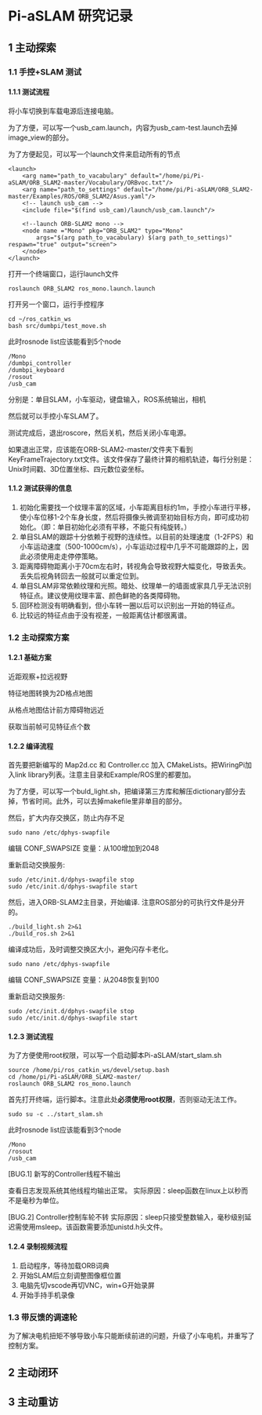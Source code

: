 # Pi-aSLAM 研究记录

## 1 主动探索

### 1.1 手控+SLAM 测试

#### 1.1.1 测试流程

将小车切换到车载电源后连接电脑。

为了方便，可以写一个usb_cam.launch，内容为usb_cam-test.launch去掉image_view的部分。

为了方便起见，可以写一个launch文件来启动所有的节点

    <launch>
        <arg name="path_to_vacabulary" default="/home/pi/Pi-aSLAM/ORB_SLAM2-master/Vocabulary/ORBvoc.txt"/>
        <arg name="path_to_settings" default="/home/pi/Pi-aSLAM/ORB_SLAM2-master/Examples/ROS/ORB_SLAM2/Asus.yaml"/>
        <!-- launch usb_cam -->
        <include file="$(find usb_cam)/launch/usb_cam.launch"/>

        <!--launch ORB-SLAM2 mono -->
        <node name ="Mono" pkg="ORB_SLAM2" type="Mono" 
            args="$(arg path_to_vacabulary) $(arg path_to_settings)" respawn="true" output="screen">
        </node>
    </launch>

打开一个终端窗口，运行launch文件

    roslaunch ORB_SLAM2 ros_mono.launch.launch

打开另一个窗口，运行手控程序

    cd ~/ros_catkin_ws
    bash src/dumbpi/test_move.sh

此时rosnode list应该能看到5个node

    /Mono
    /dumbpi_controller
    /dumbpi_keyboard
    /rosout
    /usb_cam

分别是：单目SLAM，小车驱动，键盘输入，ROS系统输出，相机

然后就可以手控小车SLAM了。

测试完成后，退出roscore，然后关机，然后关闭小车电源。

如果退出正常，应该能在ORB-SLAM2-master/文件夹下看到KeyFrameTrajectory.txt文件。该文件保存了最终计算的相机轨迹，每行分别是：Unix时间戳、3D位置坐标、四元数位姿坐标。

#### 1.1.2 测试获得的信息

1. 初始化需要找一个纹理丰富的区域，小车距离目标约1m，手控小车进行平移，使小车位移1-2个车身长度，然后将摄像头微调至初始目标方向，即可成功初始化。（即：单目初始化必须有平移，不能只有纯旋转。）
2. 单目SLAM的跟踪十分依赖于视野的连续性。以目前的处理速度（1-2FPS）和小车运动速度（500-1000cm/s），小车运动过程中几乎不可能跟踪的上，因此必须使用走走停停策略。
3. 距离障碍物距离小于70cm左右时，转视角会导致视野大幅变化，导致丢失。丢失后视角转回去一般就可以重定位到。
4. 单目SLAM非常依赖纹理和光照。暗处、纹理单一的墙面或家具几乎无法识别特征点。建议使用纹理丰富、颜色鲜艳的各类障碍物。
5. 回环检测没有明确看到，但小车转一圈以后可以识别出一开始的特征点。
6. 比较远的特征点由于没有视差，一般距离估计都很离谱。

### 1.2 主动探索方案

#### 1.2.1 基础方案

近距观察+拉远视野

特征地图转换为2D格点地图

从格点地图估计前方障碍物远近

获取当前帧可见特征点个数

#### 1.2.2 编译流程

首先要把新编写的 Map2d.cc 和 Controller.cc 加入 CMakeLists。把WiringPi加入link library列表。注意主目录和Example/ROS里的都要加。

为了方便，可以写一个buld_light.sh，把编译第三方库和解压dictionary部分去掉，节省时间。此外，可以去掉makefile里非单目的部分。

然后，扩大内存交换区，防止内存不足

    sudo nano /etc/dphys-swapfile

编辑 CONF_SWAPSIZE  变量：从100增加到2048

重新启动交换服务:

    sudo /etc/init.d/dphys-swapfile stop
    sudo /etc/init.d/dphys-swapfile start

然后，进入ORB-SLAM2主目录，开始编译. 注意ROS部分的可执行文件是分开的。

    ./build_light.sh 2>&1
    ./build_ros.sh 2>&1

编译成功后，及时调整交换区大小，避免闪存卡老化。

    sudo nano /etc/dphys-swapfile

编辑 CONF_SWAPSIZE  变量：从2048恢复到100

重新启动交换服务:

    sudo /etc/init.d/dphys-swapfile stop
    sudo /etc/init.d/dphys-swapfile start

#### 1.2.3 测试流程

为了方便使用root权限，可以写一个启动脚本Pi-aSLAM/start_slam.sh

    source /home/pi/ros_catkin_ws/devel/setup.bash
    cd /home/pi/Pi-aSLAM/ORB_SLAM2-master/
    roslaunch ORB_SLAM2 ros_mono.launch

首先打开终端，运行脚本。注意此处**必须使用root权限**，否则驱动无法工作。

    sudo su -c ../start_slam.sh

此时rosnode list应该能看到3个node

    /Mono
    /rosout
    /usb_cam

[BUG.1] 新写的Controller线程不输出

查看日志发现系统其他线程均输出正常。
实际原因：sleep函数在linux上以秒而不是毫秒为单位。

[BUG.2] Controller控制车轮不转
实际原因：sleep只接受整数输入，毫秒级别延迟需使用msleep。该函数需要添加unistd.h头文件。

#### 1.2.4 录制视频流程

1. 启动程序，等待加载ORB词典
2. 开始SLAM后立刻调整图像框位置
3. 电脑先切vscode再切VNC，win+G开始录屏
4. 开始手持手机录像

### 1.3 带反馈的调速轮

为了解决电机扭矩不够导致小车只能断续前进的问题，升级了小车电机，并重写了控制方案。

## 2 主动闭环

## 3 主动重访
